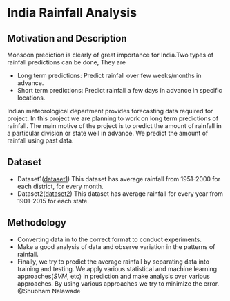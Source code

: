 # India Rainfall Analysis
## Motivation and Description
Monsoon prediction is clearly of great importance for India.Two types of rainfall predictions
can be done, They are
- Long term predictions: Predict rainfall over few weeks/months in advance.
- Short term predictions: Predict rainfall a few days in advance in specific locations.<br>
<p>Indian meteorological department provides forecasting data required for project. 
    In this project we are planning to work on long term predictions of rainfall. 
    The main motive of the project is to predict the amount of rainfall in a particular division or state well in advance. 
    We predict the amount of rainfall using past data.</p>

## Dataset
- Dataset1([dataset1](https://data.gov.in/resources/district-rainfall-normal-mm-monthly-seasonal-and-annual-data-period-1951-2000)) 
  This dataset has average rainfall from 1951-2000 for each district, for every month.
- Dataset2([dataset2](https://data.gov.in/resources/subdivision-wise-rainfall-and-its-departure-1901-2015)) 
  This dataset has average rainfall for every year from 1901-2015 for each state.

## Methodology
- Converting data in to the correct format to conduct experiments.
- Make a good analysis of data and observe variation in the patterns of rainfall.
- Finally, we try to predict the average rainfall by separating data into training and
  testing. We apply various statistical and machine learning approaches(*SVM*,
  etc) in prediction and make analysis over various approaches. By using various
  approaches we try to minimize the error.
@Shubham Nalawade
